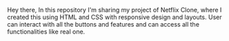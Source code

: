 Hey there, In this repository I'm sharing my project of Netflix Clone, where I created this using HTML and CSS with responsive design and layouts. User can interact with all the buttons and features and can access all the functionalities like real one.
